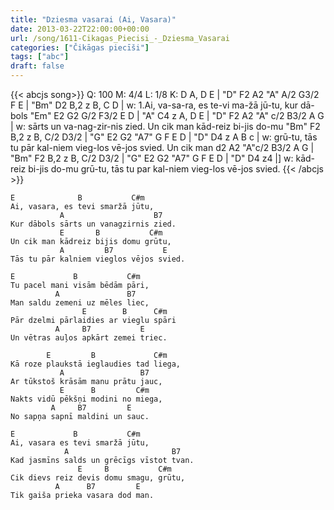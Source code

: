 ```yaml
---
title: "Dziesma vasarai (Ai, Vasara)"
date: 2013-03-22T22:00:00+00:00
url: /song/1611-Cikagas_Piecisi_-_Dziesma_Vasarai
categories: ["Čikāgas piecīši"]
tags: ["abc"]
draft: false
---
```

{{< abcjs song>}}
Q: 100
M: 4/4
L: 1/8
K: D
A, D E | "D" F2 A2 "A" A/2 G3/2 F E | "Bm" D2 B,2 z B, C D |
w: 1.Ai, va-sa-ra, es te-vi ma-žā jū-tu, kur dā-bols
"Em" E2 G2 G/2 F3/2 E D | "A" C4 z A, D E | "D" F2 A2 "A" c/2 B3/2 A G |
w: sārts un va-nag-zir-nis zied. Un cik man kād-reiz bi-jis do-mu
"Bm" F2 B,2 z B, C/2 D3/2 | "G" E2 G2 "A7" G F E D | "D" D4 z A B c |
w: grū-tu, tās tu pār kal-niem vieg-los vē-jos svied. Un cik man
d2 A2 "A"c/2 B3/2 A G | "Bm" F2 B,2 z B, C/2 D3/2 | "G" E2 G2 "A7" G F E D | "D" D4 z4 |]
w: kād-reiz bi-jis do-mu grū-tu, tās tu par kal-niem vieg-los vē-jos svied.
{{< /abcjs >}}
```text
E              B           C#m 
Ai, vasara, es tevi smaržā jūtu,
           A                    B7
Kur dābols sārts un vanagzirnis zied.
           E       B           C#m 
Un cik man kādreiz bijis domu grūtu,
           A         B7           E
Tās tu pār kalniem vieglos vējos svied.

E             B           C#m 
Tu pacel mani visām bēdām pāri,
          A               B7
Man saldu zemeni uz mēles liec,
                E        B      C#m 
Pār dzelmi pārlaidies ar vieglu spāri
          A     B7           E        
Un vētras auļos apkārt zemei triec.

        E         B             C#m 
Kā roze plaukstā ieglaudies tad liega,
           A                 B7
Ar tūkstoš krāsām manu prātu jauc,
           E      B         C#m 
Nakts vidū pēkšņi modini no miega,
         A     B7         E
No sapņa sapnī maldini un sauc.

E             B           C#m 
Ai, vasara es tevi smaržā jūtu,
            A                       B7
Kad jasmīns salds un grēcīgs vīstot tvan.
               E     B           C#m 
Cik dievs reiz devis domu smagu, grūtu,
          A      B7         E
Tik gaiša prieka vasara dod man.
```